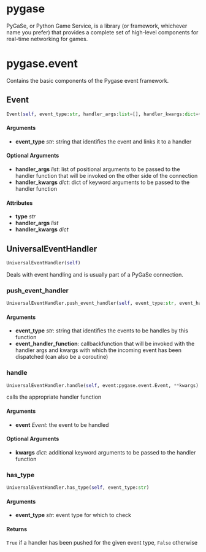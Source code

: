 # pygase

PyGaSe, or Python Game Service, is a library (or framework, whichever name you prefer) that provides
a complete set of high-level components for real-time networking for games.

# pygase.event

Contains the basic components of the Pygase event framework.

## Event
```python
Event(self, event_type:str, handler_args:list=[], handler_kwargs:dict={})
```

#### Arguments
 - **event_type** *str*: string that identifies the event and links it to a handler

#### Optional Arguments
 - **handler_args** *list*: list of positional arguments to be passed to the handler function that will be invoked
   on the other side of the connection
 - **handler_kwargs** *dict*: dict of keyword arguments to be passed to the handler function

#### Attributes
 - **type** *str*
 - **handler_args** *list*
 - **handler_kwargs** *dict*

## UniversalEventHandler
```python
UniversalEventHandler(self)
```

Deals with event handling and is usually part of a PyGaSe connection.

### push_event_handler
```python
UniversalEventHandler.push_event_handler(self, event_type:str, event_handler_function)
```

#### Arguments
 - **event_type** *str*: string that identifies the events to be handles by this function
 - **event_handler_function**: callbackfunction that will be invoked with the handler args
   and kwargs with which the incoming event has been dispatched (can also be a coroutine)

### handle
```python
UniversalEventHandler.handle(self, event:pygase.event.Event, **kwargs)
```

calls the appropriate handler function

#### Arguments
 - **event** *Event*: the event to be handled

#### Optional Arguments
 - **kwargs** *dict*: additional keyword arguments to be passed to the handler function

### has_type
```python
UniversalEventHandler.has_type(self, event_type:str)
```

#### Arguments
 - **event_type** *str*: event type for which to check

#### Returns
 `True` if a handler has been pushed for the given event type, `False` otherwise

